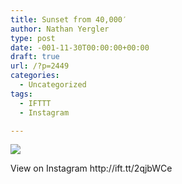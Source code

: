 ```yaml
---
title: Sunset from 40,000′
author: Nathan Yergler
type: post
date: -001-11-30T00:00:00+00:00
draft: true
url: /?p=2449
categories:
  - Uncategorized
tags:
  - IFTTT
  - Instagram

---
```

<div>
  <img src='https://scontent.cdninstagram.com/t51.2885-15/sh0.08/e35/18160784_1902004093413273_7219456054499737600_n.jpg' style='max-width:600px;' /></p> 
  
  <div>
    View on Instagram http://ift.tt/2qjbWCe
  </div>
</div>
